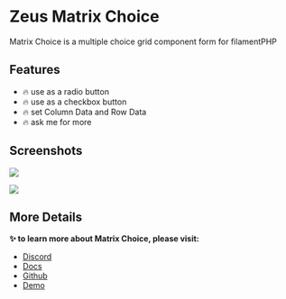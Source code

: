 # Zeus Matrix Choice

Matrix Choice is a multiple choice grid component form for filamentPHP

## Features

- 🔥 use as a radio button
- 🔥 use as a checkbox button
- 🔥 set Column Data and Row Data
- 🔥 ask me for more

## Screenshots

![](https://larazeus.com/images/screenshots/matrix-choice/form-1.png)

![](https://larazeus.com/images/screenshots/matrix-choice/form-2.png)

## More Details
**✨ to learn more about Matrix Choice, please visit:**

- [Discord](https://discord.com/channels/883083792112300104/1177055691203158066)
- [Docs](https://larazeus.com/docs/matrix-choice)
- [Github](https://github.com/lara-zeus/matrix-choice)
- [Demo](https://demo.larazeus.com/admin/users/create)
